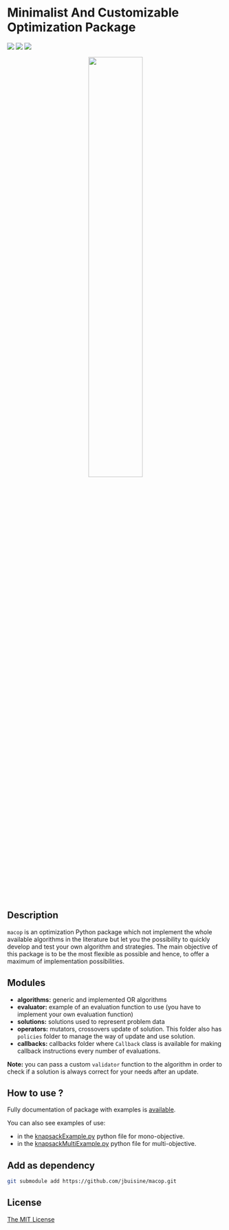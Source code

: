 # Minimalist And Customizable Optimization Package

![](https://github.com/jbuisine/macop/workflows/build/badge.svg) ![](https://img.shields.io/pypi/v/macop) ![](https://img.shields.io/pypi/dm/macop)

<p align="center">
    <img src="https://github.com/jbuisine/macop/blob/master/logo_macop.png" alt="" width="50%">
</p>


## Description

`macop` is an optimization Python package which not implement the whole available algorithms in the literature but let you the possibility to quickly develop and test your own algorithm and strategies. The main objective of this package is to be the most flexible as possible and hence, to offer a maximum of implementation possibilities.

## Modules

- **algorithms:** generic and implemented OR algorithms
- **evaluator:** example of an evaluation function to use (you have to implement your own evaluation function)
- **solutions:** solutions used to represent problem data
- **operators:** mutators, crossovers update of solution. This folder also has `policies` folder to manage the way of update and use solution.
- **callbacks:** callbacks folder where `Callback` class is available for making callback instructions every number of evaluations.
  
**Note:** you can pass a custom `validator` function to the algorithm in order to check if a solution is always correct for your needs after an update.

## How to use ?

Fully documentation of package with examples is [available](https://jbuisine.github.io/macop). 

You can also see examples of use:
-  in the [knapsackExample.py](https://github.com/jbuisine/macop/blob/master/examples/knapsackExample.py) python file for mono-objective.
-  in the [knapsackMultiExample.py](https://github.com/jbuisine/macop/blob/master/examples/knapsackMultiExample.py) python file for multi-objective.

## Add as dependency

```bash
git submodule add https://github.com/jbuisine/macop.git
```

## License

[The MIT License](LICENSE)